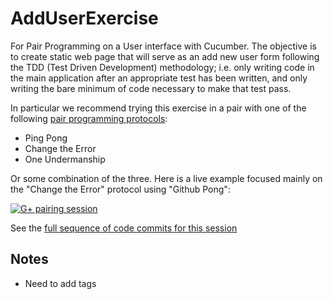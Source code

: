 AddUserExercise
===============

For Pair Programming on a User interface with Cucumber.  The objective is to create static web page that will serve as an add new user form following the TDD (Test Driven Development) methodology; i.e. only writing code in the main application after an appropriate test has been written, and only writing the bare minimum of code necessary to make that test pass.

In particular we recommend trying this exercise in a pair with one of the following [pair programming protocols](http://www.agileventures.org/remote-pair-programming/pair-programming-protocols):

* Ping Pong
* Change the Error
* One Undermanship

Or some combination of the three.  Here is a live example focused mainly on the "Change the Error" protocol using "Github Pong":

[![G+ pairing session](https://i1.ytimg.com/vi/ZNMLCAhHer8/0.jpg)](https://www.youtube.com/watch?v=ZNMLCAhHer8)

See the [full sequence of code commits for this session](https://github.com/tansaku/AddUserExercise/commits/master) 

Notes
-----

* Need to add tags

